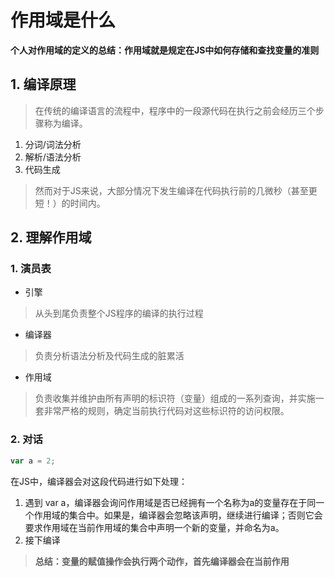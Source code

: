 # 作用域是什么
**个人对作用域的定义的总结：作用域就是规定在JS中如何存储和查找变量的准则**

## 1. 编译原理  
>在传统的编译语言的流程中，程序中的一段源代码在执行之前会经历三个步骤称为编译。
1. 分词/词法分析
2. 解析/语法分析
3. 代码生成

>然而对于JS来说，大部分情况下发生编译在代码执行前的几微秒（甚至更短！）的时间内。

## 2. 理解作用域
### 1. 演员表
- 引擎
> 从头到尾负责整个JS程序的编译的执行过程
- 编译器
>负责分析语法分析及代码生成的脏累活
- 作用域
>负责收集并维护由所有声明的标识符（变量）组成的一系列查询，并实施一套非常严格的规则，确定当前执行代码对这些标识符的访问权限。

### 2. 对话
```js
var a = 2;
```
在JS中，编译器会对这段代码进行如下处理：  
1. 遇到 var a，编译器会询问作用域是否已经拥有一个名称为a的变量存在于同一个作用域的集合中。如果是，编译器会忽略该声明，继续进行编译；否则它会要求作用域在当前作用域的集合中声明一个新的变量，并命名为a。
2. 接下编译
>**总结：变量的赋值操作会执行两个动作，首先编译器会在当前作用** 
